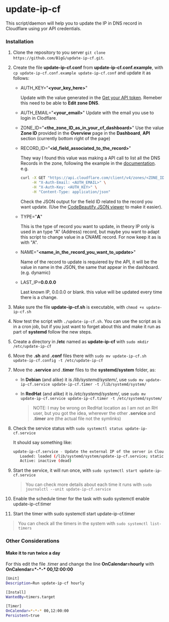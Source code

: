 # update-ip-cf
This script/daemon will help you to update the IP in DNS record in Cloudflare using yor API credentials.

### Installation

1. Clone the repository to you server `git clone https://github.com/B1gG/update-ip-cf.git`.

2. Create the file **update-ip-cf.conf** from **update-ip-cf.conf.example**, with `cp update-ip-cf.conf.example update-ip-cf.conf` and update it as follows:

   - AUTH_KEY="**<your_key_here>**"

     Update with the value generated in the  [Get your API token](https://dash.cloudflare.com/profile/api-tokens). Remeber this need to be able to **Edit zone DNS**.

   - AUTH_EMAIL="**<your_email>**"
     Update with the email you use to login in Clodflare.

   - ZONE_ID="**<the_zone_ID_as_in_your_cf_dashboard>**"
     Use the value **Zone ID** provided in the **Overview** page in the **Dashboard**, **API** section (currently bottom right of the page)

   - RECORD_ID="**<id_field_associated_to_the_record>**"

     They way I found this value was making a API call to list all the DNS Records in the zone, following the example in the [documentation](https://api.cloudflare.com/#dns-records-for-a-zone-list-dns-records). e.g.

     ```bash
     curl -X GET "https://api.cloudflare.com/client/v4/zones/<ZONE_ID>/dns_records" \
          -H "X-Auth-Email: <AUTH_EMAIL>" \
          -H "X-Auth-Key: <AUTH_KEY>" \
          -H "Content-Type: application/json"
     ```

     Check the JSON output for the field ID related to the record you want update. (Use the [CodeBeautify JSON viewer](https://codebeautify.org/jsonviewer) to make it easier).

   - TYPE="**A**"

     This is the type of record you want to update, in theory IP only is used in an type "A" (Address) record, but maybe you want to adapt this script to change value in a CNAME record. For now keep it as is with "A".

   - NAME="**<name_in_the_record_you_want_to_update>**"

     Name of the record to update is requiered by the API, it will be the value in name in the JSON, the same that appear in the dashboard. (e.g. dynamic)

   - LAST_IP=**0.0.0.0**

     Last known IP, 0.0.0.0 or blank. this value will be updated every time there is a change.

3. Make sure the file **update-ip-cf.sh** is executable, with `chmod +x update-ip-cf.sh`

4. Now test the script with `./update-ip-cf.sh`. You can use the script as is in a cron job, but if you just want to forget about this and make it run as part of **systemd**  follow the new steps.

5. Create a directory in **/etc** named as  **update-ip-cf** with `sudo mkdir /etc/update-ip-cf`

6. Move the **.sh** and **.conf** files there with `sudo mv update-ip-cf.sh update-ip-cf.config -t /etc/update-ip-cf`

7. Move the **.service** and **.timer** files to the **systemd/system** folder, as:

   - In **Debian** (and alike) it is */lib/systemd/system/*, use `sudo mv update-ip-cf.service update-ip-cf.timer -t /lib/systemd/system/`

   - In **RedHat** (and alike) it is */etc/systemd/system/*, use `sudo mv update-ip-cf.service update-ip-cf.timer -t /etc/systemd/system/`

     > NOTE: I may be wrong on RedHat location as I am not an RH user, but you got the idea, wherever the other **.service** and **.timer** are (the actual file not the symlinks)

8. Check the service status with `sudo systemctl status update-ip-cf.service`

   It should say something like:

   ```bash
   update-ip-cf.service - Update the external IP of the server in Cloudflare via API calls
      Loaded: loaded (/lib/systemd/system/update-ip-cf.service; static; vendor preset: enabled)
      Active: inactive (dead)
   ```

9. Start the service, it will run once, with `sudo systemctl start update-ip-cf.service`

   > You can check more details about each time it runs with `sudo journalctl --unit update-ip-cf.service`

10. Enable the schedule timer for the task with sudo systemctl enable update-ip-cf.timer

11. Start the timer with sudo systemctl start update-ip-cf.timer

   > You can check all the timers in the system with `sudo systemctl list-timers`

### Other Considerations

#### Make it to run twice a day

For this edit the file .timer and change the line **OnCalendar=hourly** with **OnCalendar=\*-\*-\* 00,12:00:00**

   ```bash
   [Unit]
   Description=Run update-ip-cf hourly

   [Install]
   WantedBy=timers.target

   [Timer]
   OnCalendar=*-*-* 00,12:00:00
   Persistent=true
   ```
